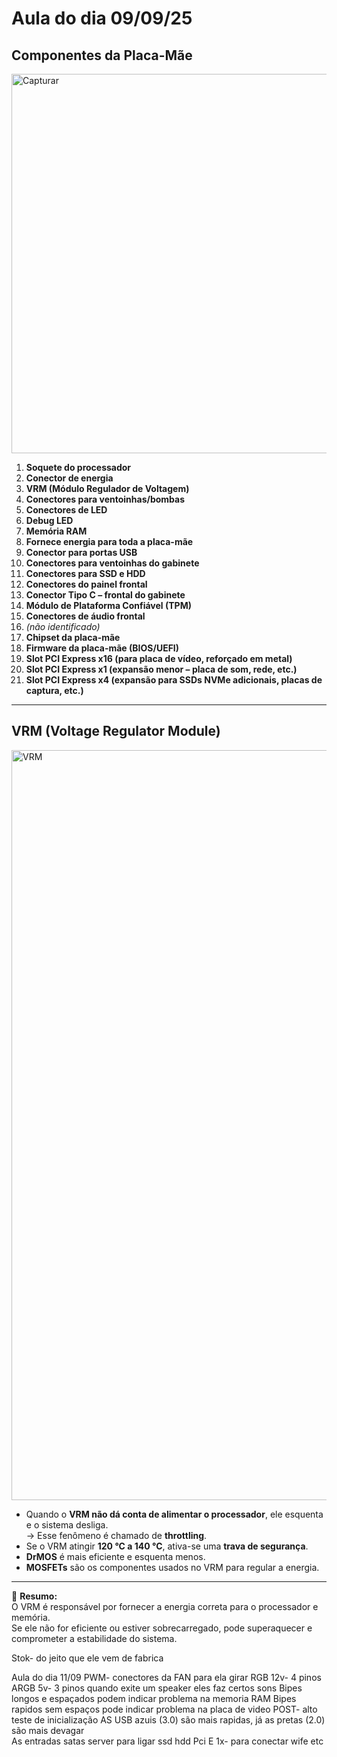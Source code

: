 # Aula do dia 09/09/25

## Componentes da Placa-Mãe
<img width="606" height="607" alt="Capturar" src="https://github.com/user-attachments/assets/57741aaf-4f58-4b34-8123-a4afadfd23e9" />

1. **Soquete do processador**  
2. **Conector de energia**  
3. **VRM (Módulo Regulador de Voltagem)**  
4. **Conectores para ventoinhas/bombas**  
5. **Conectores de LED**  
6. **Debug LED**
7. **Memória RAM**  
8. **Fornece energia para toda a placa-mãe**  
9. **Conector para portas USB**  
10. **Conectores para ventoinhas do gabinete**  
11. **Conectores para SSD e HDD**  
12. **Conectores do painel frontal**  
13. **Conector Tipo C – frontal do gabinete**  
14. **Módulo de Plataforma Confiável (TPM)**  
15. **Conectores de áudio frontal**  
16. *(não identificado)*  
17. **Chipset da placa-mãe**  
18. **Firmware da placa-mãe (BIOS/UEFI)**  
19. **Slot PCI Express x16 (para placa de vídeo, reforçado em metal)**  
20. **Slot PCI Express x1 (expansão menor – placa de som, rede, etc.)**  
21. **Slot PCI Express x4 (expansão para SSDs NVMe adicionais, placas de captura, etc.)**

---

## VRM (Voltage Regulator Module)
<img width="1200" height="1200" alt="VRM" src="https://github.com/user-attachments/assets/8f17ff1b-e9aa-4b8e-ae66-868b84a3f523" />

- Quando o **VRM não dá conta de alimentar o processador**, ele esquenta e o sistema desliga.  
  → Esse fenômeno é chamado de **throttling**.  
- Se o VRM atingir **120 °C a 140 °C**, ativa-se uma **trava de segurança**.  
- **DrMOS** é mais eficiente e esquenta menos.  
- **MOSFETs** são os componentes usados no VRM para regular a energia.  

---

📌 **Resumo:**  
O VRM é responsável por fornecer a energia correta para o processador e memória.  
Se ele não for eficiente ou estiver sobrecarregado, pode superaquecer e comprometer a estabilidade do sistema.



Stok- do jeito que ele vem de fabrica 


Aula do dia 11/09
PWM- conectores da FAN para ela girar
RGB 12v- 4 pinos 
ARGB 5v- 3 pinos
quando exite um speaker eles faz certos sons
Bipes longos e espaçados podem indicar problema na memoria RAM
Bipes rapidos sem espaços pode indicar problema na placa de video
POST- alto teste de inicialização
AS USB azuis (3.0) são mais rapidas, já as pretas (2.0) são mais devagar  
As entradas satas server para ligar ssd hdd
Pci E 1x- para conectar wife etc
